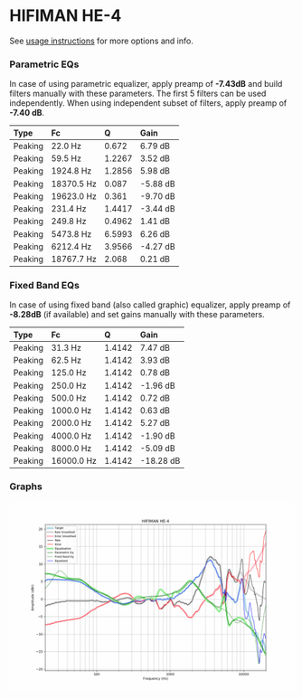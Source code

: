 # HIFIMAN HE-4
See [usage instructions](https://github.com/jaakkopasanen/AutoEq#usage) for more options and info.

### Parametric EQs
In case of using parametric equalizer, apply preamp of **-7.43dB** and build filters manually
with these parameters. The first 5 filters can be used independently.
When using independent subset of filters, apply preamp of **-7.40 dB**.

| Type    | Fc         |      Q | Gain     |
|:--------|:-----------|:-------|:---------|
| Peaking | 22.0 Hz    | 0.672  | 6.79 dB  |
| Peaking | 59.5 Hz    | 1.2267 | 3.52 dB  |
| Peaking | 1924.8 Hz  | 1.2856 | 5.98 dB  |
| Peaking | 18370.5 Hz | 0.087  | -5.88 dB |
| Peaking | 19623.0 Hz | 0.361  | -9.70 dB |
| Peaking | 231.4 Hz   | 1.4417 | -3.44 dB |
| Peaking | 249.8 Hz   | 0.4962 | 1.41 dB  |
| Peaking | 5473.8 Hz  | 6.5993 | 6.26 dB  |
| Peaking | 6212.4 Hz  | 3.9566 | -4.27 dB |
| Peaking | 18767.7 Hz | 2.068  | 0.21 dB  |

### Fixed Band EQs
In case of using fixed band (also called graphic) equalizer, apply preamp of **-8.28dB**
(if available) and set gains manually with these parameters.

| Type    | Fc         |      Q | Gain      |
|:--------|:-----------|:-------|:----------|
| Peaking | 31.3 Hz    | 1.4142 | 7.47 dB   |
| Peaking | 62.5 Hz    | 1.4142 | 3.93 dB   |
| Peaking | 125.0 Hz   | 1.4142 | 0.78 dB   |
| Peaking | 250.0 Hz   | 1.4142 | -1.96 dB  |
| Peaking | 500.0 Hz   | 1.4142 | 0.72 dB   |
| Peaking | 1000.0 Hz  | 1.4142 | 0.63 dB   |
| Peaking | 2000.0 Hz  | 1.4142 | 5.27 dB   |
| Peaking | 4000.0 Hz  | 1.4142 | -1.90 dB  |
| Peaking | 8000.0 Hz  | 1.4142 | -5.09 dB  |
| Peaking | 16000.0 Hz | 1.4142 | -18.28 dB |

### Graphs
![](./HIFIMAN%20HE-4.png)